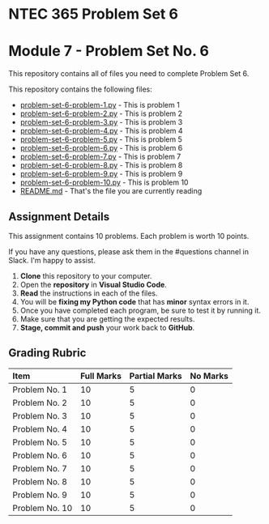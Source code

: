 # NTEC 365 Problem Set 6
# Module 7 - Problem Set No. 6

This repository contains all of files you need to complete Problem Set 6.

This repository contains the following files:

- [problem-set-6-problem-1.py](problem-set-6-problem-1.py) - This is problem 1
- [problem-set-6-problem-2.py](problem-set-6-problem-2.py) - This is problem 2
- [problem-set-6-problem-3.py](problem-set-6-problem-3.py) - This is problem 3
- [problem-set-6-problem-4.py](problem-set-6-problem-4.py) - This is problem 4
- [problem-set-6-problem-5.py](problem-set-6-problem-5.py) - This is problem 5
- [problem-set-6-problem-6.py](problem-set-6-problem-6.py) - This is problem 6
- [problem-set-6-problem-7.py](problem-set-6-problem-7.py) - This is problem 7
- [problem-set-6-problem-8.py](problem-set-6-problem-8.py) - This is problem 8
- [problem-set-6-problem-9.py](problem-set-6-problem-9.py) - This is problem 9
- [problem-set-6-problem-10.py](problem-set-6-problem-10.py) - This is problem 10
- [README.md](README.md) - That's the file you are currently reading

## Assignment Details

This assignment contains 10 problems. Each problem is worth 10 points.

If you have any questions, please ask them in the #questions channel in Slack. I'm happy to assist.

1. **Clone** this repository to your computer.
2. Open the **repository** in **Visual Studio Code**.
3. **Read** the instructions in each of the files.
4. You will be **fixing my Python code** that has **minor** syntax errors in it.
5. Once you have completed each program, be sure to test it by running it.
6. Make sure that you are getting the expected results.
7. **Stage, commit and push** your work back to **GitHub**.

## Grading Rubric

| Item           | Full Marks | Partial Marks | No Marks |
| :------------- | :--------- | :------------ | :------- |
| Problem No. 1  | 10         | 5             | 0        |
| Problem No. 2  | 10         | 5             | 0        |
| Problem No. 3  | 10         | 5             | 0        |
| Problem No. 4  | 10         | 5             | 0        |
| Problem No. 5  | 10         | 5             | 0        |
| Problem No. 6  | 10         | 5             | 0        |
| Problem No. 7  | 10         | 5             | 0        |
| Problem No. 8  | 10         | 5             | 0        |
| Problem No. 9  | 10         | 5             | 0        |
| Problem No. 10 | 10         | 5             | 0        |